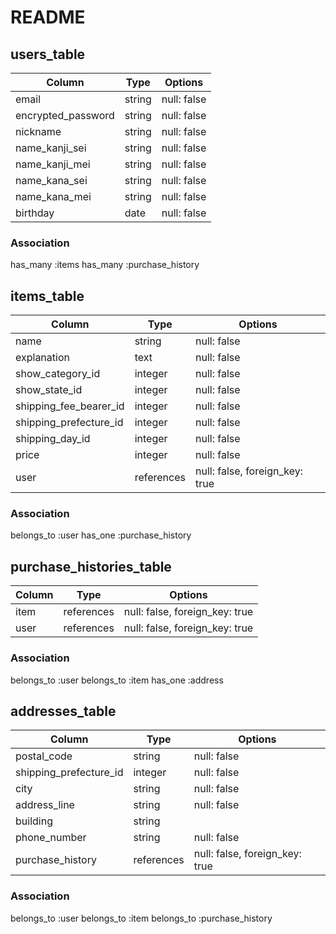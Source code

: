 # README

## users_table

| Column             | Type   | Options     |
|--------------------|--------|-------------|
| email              | string | null: false |
| encrypted_password | string | null: false |
| nickname           | string | null: false |
| name_kanji_sei     | string | null: false |
| name_kanji_mei     | string | null: false |
| name_kana_sei      | string | null: false |
| name_kana_mei      | string | null: false |
| birthday           | date   | null: false |

### Association

has_many :items
has_many :purchase_history

## items_table

| Column                 | Type       | Options     |
|------------------------|------------|-------------|
| name                   | string     | null: false |
| explanation            | text       | null: false |
| show_category_id       | integer    | null: false |
| show_state_id          | integer    | null: false |
| shipping_fee_bearer_id | integer    | null: false |
| shipping_prefecture_id | integer    | null: false |
| shipping_day_id        | integer    | null: false |
| price                  | integer    | null: false |
| user                   | references | null: false, foreign_key: true |

### Association

belongs_to :user
has_one    :purchase_history

## purchase_histories_table

| Column  | Type       | Options                        |
|---------|------------|--------------------------------|
| item    | references | null: false, foreign_key: true |
| user    | references | null: false, foreign_key: true |

### Association

belongs_to :user
belongs_to :item
has_one    :address

## addresses_table

| Column                 | Type       | Options     |
|------------------------|------------|-------------|
| postal_code            | string     | null: false |
| shipping_prefecture_id | integer    | null: false |
| city                   | string     | null: false |
| address_line           | string     | null: false |
| building               | string     |             |
| phone_number           | string     | null: false |
| purchase_history       | references | null: false, foreign_key: true |

### Association

belongs_to :user
belongs_to :item
belongs_to :purchase_history